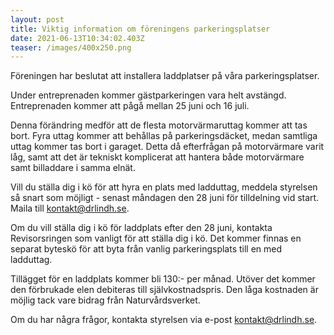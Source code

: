 ```yaml
---
layout: post
title: Viktig information om föreningens parkeringsplatser
date: 2021-06-13T10:34:02.403Z
teaser: /images/400x250.png
---
```

Föreningen har beslutat att installera laddplatser på våra parkeringsplatser.

Under entreprenaden kommer gästparkeringen vara helt avstängd. Entreprenaden kommer att pågå mellan 25 juni och 16 juli. 

Denna förändring medför att de flesta motorvärmaruttag kommer att tas bort. Fyra uttag kommer att behållas på parkeringsdäcket, medan samtliga uttag kommer tas bort i garaget. Detta då efterfrågan på motorvärmare varit låg, samt att det är tekniskt komplicerat att hantera både motorvärmare samt billaddare i samma elnät.

Vill du ställa dig i kö för att hyra en plats med ladduttag, meddela styrelsen så snart som möjligt - senast måndagen den 28 juni för tilldelning vid start. 
Maila till [kontakt@drlindh.se](<mailto: kontakt@drlindh.se>).

Om du vill ställa dig i kö för laddplats efter den 28 juni, kontakta Revisorsringen som vanligt för att ställa dig i kö. Det kommer finnas en separat byteskö för att byta från vanlig parkeringsplats till en med ladduttag.

Tillägget för en laddplats kommer bli 130:- per månad. Utöver det kommer den förbrukade elen debiteras till självkostnadspris. Den låga kostnaden är möjlig tack vare bidrag från Naturvårdsverket.

Om du har några frågor, kontakta styrelsen via e-post [kontakt@drlindh.se](<mailto: kontakt@drlindh.se>).